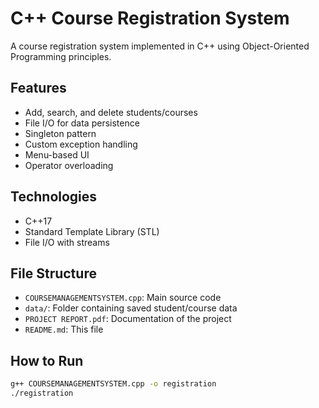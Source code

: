 # C++ Course Registration System

A course registration system implemented in C++ using Object-Oriented Programming principles.

## Features
- Add, search, and delete students/courses
- File I/O for data persistence
- Singleton pattern
- Custom exception handling
- Menu-based UI
- Operator overloading

## Technologies
- C++17
- Standard Template Library (STL)
- File I/O with streams

## File Structure
- `COURSEMANAGEMENTSYSTEM.cpp`: Main source code
- `data/`: Folder containing saved student/course data
- `PROJECT REPORT.pdf`: Documentation of the project
- `README.md`: This file

## How to Run
```bash
g++ COURSEMANAGEMENTSYSTEM.cpp -o registration
./registration
